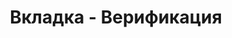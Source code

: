 ---
id: 206
title: Вкладка - Верификация
displayName: Верификация
order: 3
published: true
historyName: Верификация
historyDescription: Подтверждение владения доменом
category: Начало работы
categoryName: Верификация
categoryDescription: Подтверждение владения доменом
categoryOrder: 3
categoryIcon: https://img.solarspace.pro/docs/anti-ddos.svg
footerName: Верификация
footerOrder: 13
---